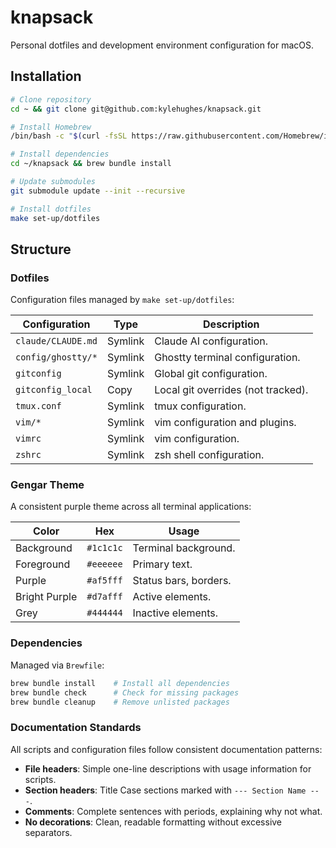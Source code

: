 # knapsack

Personal dotfiles and development environment configuration for macOS.

## Installation

```sh
# Clone repository
cd ~ && git clone git@github.com:kylehughes/knapsack.git

# Install Homebrew
/bin/bash -c "$(curl -fsSL https://raw.githubusercontent.com/Homebrew/install/HEAD/install.sh)"

# Install dependencies
cd ~/knapsack && brew bundle install

# Update submodules
git submodule update --init --recursive

# Install dotfiles
make set-up/dotfiles
```

## Structure

### Dotfiles

Configuration files managed by `make set-up/dotfiles`:

| Configuration | Type | Description |
| --- | --- | --- |
| `claude/CLAUDE.md` | Symlink | Claude AI configuration. |
| `config/ghostty/*` | Symlink | Ghostty terminal configuration. |
| `gitconfig` | Symlink | Global git configuration. |
| `gitconfig_local` | Copy | Local git overrides (not tracked). |
| `tmux.conf` | Symlink | tmux configuration. |
| `vim/*` | Symlink | vim configuration and plugins. |
| `vimrc` | Symlink | vim configuration. |
| `zshrc` | Symlink | zsh shell configuration. |

### Gengar Theme

A consistent purple theme across all terminal applications:

| Color | Hex | Usage |
| --- | --- | --- |
| Background | `#1c1c1c` | Terminal background. |
| Foreground | `#eeeeee` | Primary text. |
| Purple | `#af5fff` | Status bars, borders. |
| Bright Purple | `#d7afff` | Active elements. |
| Grey | `#444444` | Inactive elements. |

### Dependencies

Managed via `Brewfile`:

```sh
brew bundle install    # Install all dependencies
brew bundle check      # Check for missing packages
brew bundle cleanup    # Remove unlisted packages
```

### Documentation Standards

All scripts and configuration files follow consistent documentation patterns:

- **File headers**: Simple one-line descriptions with usage information for scripts.
- **Section headers**: Title Case sections marked with `--- Section Name ---`.
- **Comments**: Complete sentences with periods, explaining why not what.
- **No decorations**: Clean, readable formatting without excessive separators.